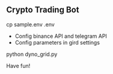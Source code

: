 ## Crypto Trading Bot

cp sample.env .env

- Config binance API and telegram API
- Config parameters in gird settings

python dyno_grid.py

Have fun!
